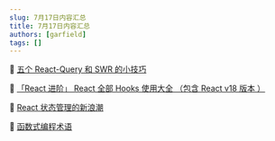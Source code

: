 ```yaml
---
slug: 7月17日内容汇总
title: 7月17日内容汇总
authors: [garfield]
tags: []
---
```


📒 [五个 React-Query 和 SWR 的小技巧](https://www.youtube.com/watch?v=JaM2rExmmqs)

📒 [「React 进阶」 React 全部 Hooks 使用大全 （包含 React v18 版本 ）](https://juejin.cn/post/7118937685653192735)

📒 [React 状态管理的新浪潮](https://frontendmastery.com/posts/the-new-wave-of-react-state-management/)

📒 [函数式编程术语](https://github.com/shfshanyue/fp-jargon-zh)

